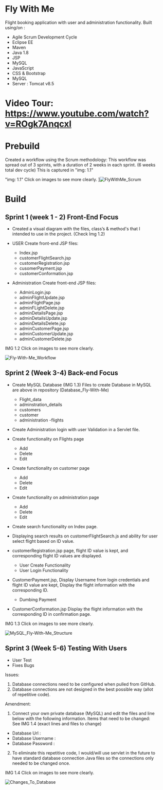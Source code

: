 # Fly With Me
Flight booking application with user and administration functionality. Built using/on :
- Agile Scrum Development Cycle
- Eclipse EE
-	Maven
-	Java 1.8
-	JSP
-	MySQL
-	JavaScript
-	CSS & Bootstrap
-	MySQL
-	Server : Tomcat v8.5


# Video Tour:   https://www.youtube.com/watch?v=ROgk7AnqcxI


# Prebuild  
Created a workflow using the Scrum methodology: This workflow was spread out of 3 sprints, with a duration of 2 weeks in each sprint. (6 weeks total dev cycle)
This is captured in "img: 1.1"

"img: 1.1" Click on images to see more clearly. 
]![FlyWithMe_Scrum](https://user-images.githubusercontent.com/62908390/107108318-e14fa200-67eb-11eb-8502-4f73af6a2034.JPG)


# Build
## Sprint 1 (week 1 - 2) Front-End Focus
 - Created a visual diagram with the files, class’s & method's that I intended to use in the project. (Check Img 1.2)
 
 - 	USER Create front-end JSP files:
     - Index.jsp
     - customerFlightSearch.jsp
     - customerRegistration.jsp
     - cusomerPayment.jsp
     -	customerConformation.jsp
     
- 	Administration Create front-end JSP files:
    - AdminLogin.jsp
    -	adminFlightUpdate.jsp
    -	adminFlightPage.jsp
    -	adminFLightDelete.jsp
    -	adminDetailsPage.jsp
    -	adminDetailsUpdate.jsp
    -	adminDetailsDelete.jsp
    -	adminCustomerPage.jsp
    -	adminCustomerUpdate.jsp
    -	adminCustomerDelete.jsp




IMG 1.2 Click on images to see more clearly. 

![Fly-With-Me_Workflow](https://user-images.githubusercontent.com/62908390/107108324-e7de1980-67eb-11eb-8a56-e819c559427e.jpg)

## Sprint 2 (Week 3-4) Back-end Focus

-	Create MySQL Database (IMG 1.3) Files to create Database in MySQL are above in repository (Database_Fly-With-Me)
    -	Flight_data
      -	adminstration_details
    -	customers
      -	customer
    -	administration
	    -flights
      
-	Create Administration login with user Validation in a Servlet file.

- Create functionality on Flights page
    - Add
    -	Delete
    -	Edit
-	Create functionality on customer page
    -	Add
    -	Delete
    -	Edit
-	Create functionality on administration page
    -	Add
    -	Delete
    -	Edit
- Create search functionality on Index page.

-	Displaying search results on customerFlightSearch.js and ability for user select flight based on ID value.

-	customerRegistration.jsp page, flight ID value is kept, and corresponding flight ID values are displayed.
    -	User Create Functionality
    -	User Login Functionality
    
-	CustomerPayment.jsp, Display Username from login credentials and flight ID value are kept, Display the flight information with the corresponding ID.
    -	Dumbing Payment
-	CustomerConformation.jsp Display the flight information with the corresponding ID in confirmation page.


IMG 1.3 Click on images to see more clearly. 

![MySQL_Fly-With-Me_Structure](https://user-images.githubusercontent.com/62908390/107108372-355a8680-67ec-11eb-93e4-299e93a3bce7.JPG)


## Sprint 3 (Week 5-6) Testing With Users

- User Test
- Fixes Bugs

Issues:
1.	Database connections need to be configured when pulled from GitHub.
2.	Database connections are not designed in the best possible way (allot of repetitive code).

Amendment:
1.	Connect your own private database (MySQL) and edit the files and line below with the following information.
Items that need to be changed: See IMG 1.4 (exact lines and files to change)
-	Database Url :
-	Database Username :
-	Database Password :
2.	To eliminate this repetitive code, I would/will use servlet in the future to have standard database connection Java files so the connections only needed to be changed once.

IMG 1.4 Click on images to see more clearly. 

![Changes_To_Database](https://user-images.githubusercontent.com/62908390/107108312-d72da380-67eb-11eb-99a3-e09c825d9118.JPG)



